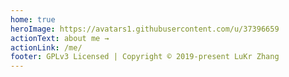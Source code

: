 ```yaml
---
home: true
heroImage: https://avatars1.githubusercontent.com/u/37396659
actionText: about me →
actionLink: /me/
footer: GPLv3 Licensed | Copyright © 2019-present LuKr Zhang
---
```

